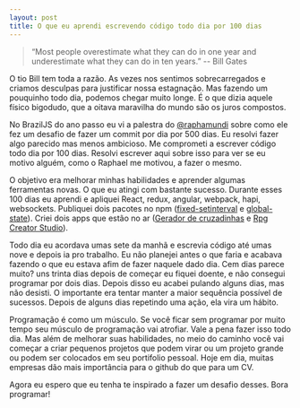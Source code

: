 ```yaml
---
layout: post
title: O que eu aprendi escrevendo código todo dia por 100 dias
---
```


> “Most people overestimate what they can do in one year and underestimate what they can do in ten years.” -- Bill Gates

O tio Bill tem toda a razão. As vezes nos sentimos sobrecarregados e criamos desculpas para justificar nossa estagnação. Mas fazendo um pouquinho todo dia, podemos chegar muito longe. É o que dizia aquele físico bigodudo, que a oitava maravilha do mundo são os juros compostos.

No BrazilJS do ano passo eu vi a palestra do [@raphamundi](https://twitter.com/raphamundi) sobre como ele fez um desafio de fazer um commit por dia por 500 dias. Eu resolvi fazer algo parecido mas menos ambicioso. Me comprometi a escrever código todo dia por 100 dias. Resolvi escrever aqui sobre isso para ver se eu motivo alguém, como o Raphael me motivou, a fazer o mesmo.

O objetivo era melhorar minhas habilidades e aprender algumas ferramentas novas. O que eu atingi com bastante sucesso. Durante esses 100 dias eu aprendi e apliquei React, redux, angular, webpack, hapi, websockets. Publiquei dois pacotes no npm ([fixed-setinterval](https://www.npmjs.com/package/fixed-setinterval) e [global-state](https://www.npmjs.com/package/global-state)). Criei dois apps que estão no ar ([Gerador de cruzadinhas](http://nicecross.herokuapp.com) e [Rpg Creator Studio](http://rpgstudio.herokuapp.com)).

Todo dia eu acordava umas sete da manhã e escrevia código até umas nove e depois ia pro trabalho. Eu não planejei antes o que faria e acabava fazendo o que eu estava afim de fazer naquele dado dia. Cem dias parece muito? uns trinta dias depois de começar eu fiquei doente, e não consegui programar por dois dias. Depois disso eu acabei pulando alguns dias, mas não desisti. O importante era tentar manter a maior sequência possível de sucessos. Depois de alguns dias repetindo uma ação, ela vira um hábito.

Programação é como um músculo. Se você ficar sem programar por muito tempo seu músculo de programação vai atrofiar. Vale a pena fazer isso todo dia. Mas além de melhorar suas habilidades, no meio do caminho você vai começar a criar pequenos projetos que podem virar ou um projeto grande ou podem ser colocados em seu portifolio pessoal. Hoje em dia, muitas empresas dão mais importância para o github do que para um CV.

Agora eu espero que eu tenha te inspirado a fazer um desafio desses. Bora programar!
